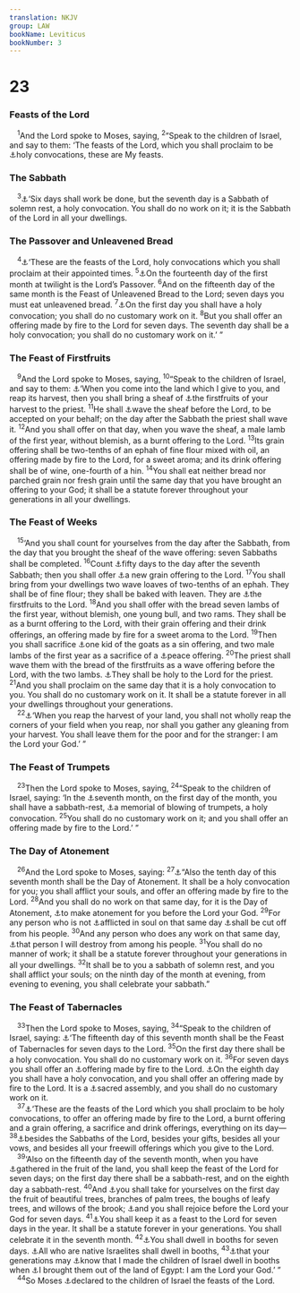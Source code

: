 ```yaml
---
translation: NKJV
group: LAW
bookName: Leviticus 
bookNumber: 3
---
```


<div class="title"><h1>23</h1><h3>Feasts of the Lord</h3></div>
<span class="verse le_23_1"> <sup>1</sup>And the Lord spoke to Moses, saying, </span>
<span class="verse le_23_2"><sup>2</sup>“Speak to the children of Israel, and say to them: ‘The feasts of the Lord, which you shall proclaim to be <a data-toggle="tooltip" data-placement="bottom" title="Ex. 12:16">⚓</a>holy convocations, these are My feasts.<br/></span>
<div class="title"><h3>The Sabbath</h3></div>
<span class="verse le_23_3"> <sup>3</sup><a data-toggle="tooltip" data-placement="bottom" title="Ex. 20:9; 23:12; 31:15; Lev. 19:3; Deut. 5:13, 14; Luke 13:14">⚓</a>‘Six days shall work be done, but the seventh day is a Sabbath of solemn rest, a holy convocation. You shall do no work on it; it is the Sabbath of the Lord in all your dwellings.<br/></span>
<div class="title"><h3>The Passover and Unleavened Bread</h3></div>
<span class="verse le_23_4"> <sup>4</sup><a data-toggle="tooltip" data-placement="bottom" title="Ex. 23:14–16; Lev. 23:2, 37">⚓</a>‘These are the feasts of the Lord, holy convocations which you shall proclaim at their appointed times. </span>
<span class="verse le_23_5"><sup>5</sup><a data-toggle="tooltip" data-placement="bottom" title="Ex. 12:1–28; Num. 9:1–5; 28:16–25; Deut. 16:1–8; Josh. 5:10">⚓</a>On the fourteenth day of the first month at twilight is the Lord’s Passover. </span>
<span class="verse le_23_6"><sup>6</sup>And on the fifteenth day of the same month is the Feast of Unleavened Bread to the Lord; seven days you must eat unleavened bread. </span>
<span class="verse le_23_7"><sup>7</sup><a data-toggle="tooltip" data-placement="bottom" title="Ex. 12:16; Num. 28:18, 25">⚓</a>On the first day you shall have a holy convocation; you shall do no customary work on it. </span>
<span class="verse le_23_8"><sup>8</sup>But you shall offer an offering made by fire to the Lord for seven days. The seventh day shall be a holy convocation; you shall do no customary work on it.’ ”<br/></span>
<div class="title"><h3>The Feast of Firstfruits</h3></div>
<span class="verse le_23_9"> <sup>9</sup>And the Lord spoke to Moses, saying, </span>
<span class="verse le_23_10"><sup>10</sup>“Speak to the children of Israel, and say to them: <a data-toggle="tooltip" data-placement="bottom" title="Ex. 23:19; 34:26">⚓</a>‘When you come into the land which I give to you, and reap its harvest, then you shall bring a sheaf of <a data-toggle="tooltip" data-placement="bottom" title="(Rom. 11:16); James 1:18; Rev. 14:4">⚓</a>the firstfruits of your harvest to the priest. </span>
<span class="verse le_23_11"><sup>11</sup>He shall <a data-toggle="tooltip" data-placement="bottom" title="Ex. 29:24">⚓</a>wave the sheaf before the Lord, to be accepted on your behalf; on the day after the Sabbath the priest shall wave it. </span>
<span class="verse le_23_12"><sup>12</sup>And you shall offer on that day, when you wave the sheaf, a male lamb of the first year, without blemish, as a burnt offering to the Lord. </span>
<span class="verse le_23_13"><sup>13</sup>Its grain offering shall be two-tenths of an ephah of fine flour mixed with oil, an offering made by fire to the Lord, for a sweet aroma; and its drink offering shall be of wine, one-fourth of a hin. </span>
<span class="verse le_23_14"><sup>14</sup>You shall eat neither bread nor parched grain nor fresh grain until the same day that you have brought an offering to your God; it shall be a statute forever throughout your generations in all your dwellings.<br/></span>
<div class="title"><h3>The Feast of Weeks</h3></div>
<span class="verse le_23_15"> <sup>15</sup>‘And you shall count for yourselves from the day after the Sabbath, from the day that you brought the sheaf of the wave offering: seven Sabbaths shall be completed. </span>
<span class="verse le_23_16"><sup>16</sup>Count <a data-toggle="tooltip" data-placement="bottom" title="Acts 2:1">⚓</a>fifty days to the day after the seventh Sabbath; then you shall offer <a data-toggle="tooltip" data-placement="bottom" title="Num. 28:26">⚓</a>a new grain offering to the Lord. </span>
<span class="verse le_23_17"><sup>17</sup>You shall bring from your dwellings two wave loaves of two-tenths of an ephah. They shall be of fine flour; they shall be baked with leaven. They are <a data-toggle="tooltip" data-placement="bottom" title="Ex. 23:16, 19; Num. 15:17–21">⚓</a>the firstfruits to the Lord. </span>
<span class="verse le_23_18"><sup>18</sup>And you shall offer with the bread seven lambs of the first year, without blemish, one young bull, and two rams. They shall be as a burnt offering to the Lord, with their grain offering and their drink offerings, an offering made by fire for a sweet aroma to the Lord. </span>
<span class="verse le_23_19"><sup>19</sup>Then you shall sacrifice <a data-toggle="tooltip" data-placement="bottom" title="Lev. 4:23, 28; Num. 28:30; (2 Cor. 5:21)">⚓</a>one kid of the goats as a sin offering, and two male lambs of the first year as a sacrifice of a <a data-toggle="tooltip" data-placement="bottom" title="Lev. 3:1">⚓</a>peace offering. </span>
<span class="verse le_23_20"><sup>20</sup>The priest shall wave them with the bread of the firstfruits as a wave offering before the Lord, with the two lambs. <a data-toggle="tooltip" data-placement="bottom" title="Lev. 14:13; Num. 18:12; Deut. 18:4">⚓</a>They shall be holy to the Lord for the priest. </span>
<span class="verse le_23_21"><sup>21</sup>And you shall proclaim on the same day that it is a holy convocation to you. You shall do no customary work on it. It shall be a statute forever in all your dwellings throughout your generations.<br/></span>
<span class="verse le_23_22"> <sup>22</sup><a data-toggle="tooltip" data-placement="bottom" title="Lev. 19:9, 10; Deut. 24:19–22; Ruth 2:2, 15">⚓</a>‘When you reap the harvest of your land, you shall not wholly reap the corners of your field when you reap, nor shall you gather any gleaning from your harvest. You shall leave them for the poor and for the stranger: I am the Lord your God.’ ”<br/></span>
<div class="title"><h3>The Feast of Trumpets</h3></div>
<span class="verse le_23_23"> <sup>23</sup>Then the Lord spoke to Moses, saying, </span>
<span class="verse le_23_24"><sup>24</sup>“Speak to the children of Israel, saying: ‘In the <a data-toggle="tooltip" data-placement="bottom" title="Num. 29:1">⚓</a>seventh month, on the first day of the month, you shall have a sabbath-rest, <a data-toggle="tooltip" data-placement="bottom" title="Lev. 25:9">⚓</a>a memorial of blowing of trumpets, a holy convocation. </span>
<span class="verse le_23_25"><sup>25</sup>You shall do no customary work on it; and you shall offer an offering made by fire to the Lord.’ ”<br/></span>
<div class="title"><h3>The Day of Atonement</h3></div>
<span class="verse le_23_26"> <sup>26</sup>And the Lord spoke to Moses, saying: </span>
<span class="verse le_23_27"><sup>27</sup><a data-toggle="tooltip" data-placement="bottom" title="Lev. 16:1–34; 25:9; Num. 29:7">⚓</a>“Also the tenth day of this seventh month shall be the Day of Atonement. It shall be a holy convocation for you; you shall afflict your souls, and offer an offering made by fire to the Lord. </span>
<span class="verse le_23_28"><sup>28</sup>And you shall do no work on that same day, for it is the Day of Atonement, <a data-toggle="tooltip" data-placement="bottom" title="Lev. 16:34">⚓</a>to make atonement for you before the Lord your God. </span>
<span class="verse le_23_29"><sup>29</sup>For any person who is not <a data-toggle="tooltip" data-placement="bottom" title="Is. 22:12; Jer. 31:9; Ezek. 7:16">⚓</a>afflicted in soul on that same day <a data-toggle="tooltip" data-placement="bottom" title="Gen. 17:14; Lev. 13:46; Num. 5:2">⚓</a>shall be cut off from his people. </span>
<span class="verse le_23_30"><sup>30</sup>And any person who does any work on that same day, <a data-toggle="tooltip" data-placement="bottom" title="Lev. 20:3–6">⚓</a>that person I will destroy from among his people. </span>
<span class="verse le_23_31"><sup>31</sup>You shall do no manner of work; it shall be a statute forever throughout your generations in all your dwellings. </span>
<span class="verse le_23_32"><sup>32</sup>It shall be to you a sabbath of solemn rest, and you shall afflict your souls; on the ninth day of the month at evening, from evening to evening, you shall celebrate your sabbath.”<br/></span>
<div class="title"><h3>The Feast of Tabernacles</h3></div>
<span class="verse le_23_33"> <sup>33</sup>Then the Lord spoke to Moses, saying, </span>
<span class="verse le_23_34"><sup>34</sup>“Speak to the children of Israel, saying: <a data-toggle="tooltip" data-placement="bottom" title="Ex. 23:16; Num. 29:12; Deut. 16:13–16; Ezra 3:4; Neh. 8:14; Zech. 14:16–19; John 7:2">⚓</a>‘The fifteenth day of this seventh month shall be the Feast of Tabernacles for seven days to the Lord. </span>
<span class="verse le_23_35"><sup>35</sup>On the first day there shall be a holy convocation. You shall do no customary work on it. </span>
<span class="verse le_23_36"><sup>36</sup>For seven days you shall offer an <a data-toggle="tooltip" data-placement="bottom" title="Num. 29:12–34">⚓</a>offering made by fire to the Lord. <a data-toggle="tooltip" data-placement="bottom" title="Num. 29:35–38; Neh. 8:18; John 7:37">⚓</a>On the eighth day you shall have a holy convocation, and you shall offer an offering made by fire to the Lord. It is a <a data-toggle="tooltip" data-placement="bottom" title="Deut. 16:8; 2 Chr. 7:8">⚓</a>sacred assembly, and you shall do no customary work on it.<br/></span>
<span class="verse le_23_37"> <sup>37</sup><a data-toggle="tooltip" data-placement="bottom" title="Lev. 23:2, 4">⚓</a>‘These are the feasts of the Lord which you shall proclaim to be holy convocations, to offer an offering made by fire to the Lord, a burnt offering and a grain offering, a sacrifice and drink offerings, everything on its day— </span>
<span class="verse le_23_38"><sup>38</sup><a data-toggle="tooltip" data-placement="bottom" title="Num. 29:39">⚓</a>besides the Sabbaths of the Lord, besides your gifts, besides all your vows, and besides all your freewill offerings which you give to the Lord.<br/></span>
<span class="verse le_23_39"> <sup>39</sup>‘Also on the fifteenth day of the seventh month, when you have <a data-toggle="tooltip" data-placement="bottom" title="Ex. 23:16; Deut. 16:13">⚓</a>gathered in the fruit of the land, you shall keep the feast of the Lord for seven days; on the first day there shall be a sabbath-rest, and on the eighth day a sabbath-rest. </span>
<span class="verse le_23_40"><sup>40</sup>And <a data-toggle="tooltip" data-placement="bottom" title="Neh. 8:15">⚓</a>you shall take for yourselves on the first day the fruit of beautiful trees, branches of palm trees, the boughs of leafy trees, and willows of the brook; <a data-toggle="tooltip" data-placement="bottom" title="Deut. 12:7; 16:14, 15">⚓</a>and you shall rejoice before the Lord your God for seven days. </span>
<span class="verse le_23_41"><sup>41</sup><a data-toggle="tooltip" data-placement="bottom" title="Num. 29:12; Neh. 8:18">⚓</a>You shall keep it as a feast to the Lord for seven days in the year. It shall be a statute forever in your generations. You shall celebrate it in the seventh month. </span>
<span class="verse le_23_42"><sup>42</sup><a data-toggle="tooltip" data-placement="bottom" title="(Is. 4:6)">⚓</a>You shall dwell in booths for seven days. <a data-toggle="tooltip" data-placement="bottom" title="Neh. 8:14–16">⚓</a>All who are native Israelites shall dwell in booths, </span>
<span class="verse le_23_43"><sup>43</sup><a data-toggle="tooltip" data-placement="bottom" title="Ex. 13:14; Deut. 31:13; Ps. 78:5">⚓</a>that your generations may <a data-toggle="tooltip" data-placement="bottom" title="Ex. 10:2">⚓</a>know that I made the children of Israel dwell in booths when <a data-toggle="tooltip" data-placement="bottom" title="Lev. 22:33">⚓</a>I brought them out of the land of Egypt: I am the Lord your God.’ ”<br/></span>
<span class="verse le_23_44"> <sup>44</sup>So Moses <a data-toggle="tooltip" data-placement="bottom" title="Lev. 23:2">⚓</a>declared to the children of Israel the feasts of the Lord.<br/></span>
